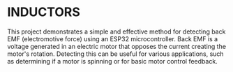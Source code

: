 # INDUCTORS
This project demonstrates a simple and effective method for detecting back EMF (electromotive force) using an ESP32 microcontroller. Back EMF is a voltage generated in an electric motor that opposes the current creating the motor's rotation. Detecting this can be useful for various applications, such as determining if a motor is spinning or for basic motor control feedback.
